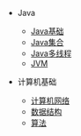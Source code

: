 
* Java

  * [Java基础](./docs/JAVA基础.md)
  * [Java集合](./docs/JAVA集合.md)
  * [Java多线程](./docs/b-3Java多线程.md)
  * [JVM](./docs/JVM.md)

* 计算机基础

  * [计算机网络](./docs/c-1计算机网络.md)
  * [数据结构](./docs/c-2数据结构.md)
  * [算法](./docs/c-3算法.md)
  

  

